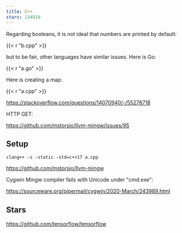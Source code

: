 ```yaml
---
title: C++
stars: 134910
---
```


Regarding booleans, it is not ideal that numbers are printed by default:

{{< r "b.cpp" >}}

but to be fair, other languages have similar issues. Here is Go:

{{< r "a.go" >}}

Here is creating a map:

{{< r "a.cpp" >}}

<https://stackoverflow.com/questions/14070940/-/55278718>

HTTP GET:

<https://github.com/mstorsjo/llvm-mingw/issues/95>

## Setup

~~~
clang++ -s -static -std=c++17 a.cpp
~~~

<https://github.com/mstorsjo/llvm-mingw>

Cygwin Mingw compiler fails with Unicode under "cmd.exe":

<https://sourceware.org/pipermail/cygwin/2020-March/243989.html>

## Stars

<https://github.com/tensorflow/tensorflow>
